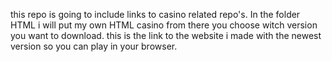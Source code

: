 this repo is going to include links to casino related repo's.
In the folder HTML i will put my own HTML casino from there you choose witch version you want to download.
this is the link to the website i made with the newest version so you can play in your browser.
